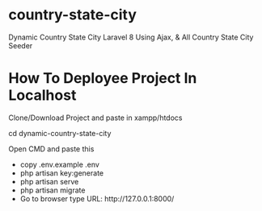 # country-state-city
 Dynamic Country State City Laravel 8 Using Ajax, & All Country State City Seeder 
 
# How To Deployee Project In Localhost

Clone/Download Project and paste in xampp/htdocs

cd dynamic-country-state-city

<p>Open CMD and paste this</p>
<ul>
    <li>copy .env.example .env</li>
    <li>php artisan key:generate</li>
    <li>php artisan serve</li>
    <li>php artisan migrate</li>
    <li>Go to browser type URL: http://127.0.0.1:8000/</li>
</ul>

